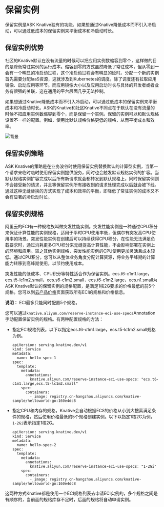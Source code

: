 # 保留实例

保留实例是ASK Knative独有的功能。如果想通过Knative降低成本而不引入冷启动，可以通过低成本的保留实例来平衡成本和冷启动时长。

## 保留实例优势

社区的Knative默认在没有流量的时候可以把应用实例数缩容到零个，这样做的目的是降低常驻实例的运行成本。缩容到零的方式虽然降低了常驻成本，但从零到一会有一个明显的冷启动过程，这个冷启动过程会有明显的延时。分配一个新的实例首先需要分配IaaS资源，这就涉及到Kubernetes的调度。除了调度还有拉取应用镜像、启动应用等环节。而应用镜像大小以及应用启动时长与具体的开发者或者业务有很强的关联，这在通用的平台层面几乎无法控制。

如果想通过Knative降低成本而不引入冷启动，可以通过低成本的保留实例来平衡成本和冷启动时长。ASK的Knative和社区Knative不同点在于默认在没有流量的时候不把应用实例数缩容到零个，而是保留一个实例。保留的实例可以和默认规格设置不一样的配置。例如，使用比默认规格价格更低的规格，从而平衡成本和效率。

![背景](https://static-aliyun-doc.oss-accelerate.aliyuncs.com/assets/img/zh-CN/4473390061/p169856.png)

## 保留实例策略

ASK Knative的策略是在业务波谷时使用保留实例替换默认的计算型实例，当第一个请求来临时临时使用保留实例提供服务，同时也会触发默认规格实例的扩容。当默认规格实例扩容完成以后所有新请求就会都转发到默认规格上，同时保留实例则不会接受新的请求，并且等保留实例所有接收到的请求处理完成以后就会被下线。通过这种无缝替换的方式实现了成本和效率的平衡，即降低了常驻实例的成本又不会有显著的冷启动时长。

## 保留实例规格

阿里云的ECI有一种规格族叫做突发性能实例。突发性能实例是一种通过CPU积分来保证计算性能的实例规格，适用于平时CPU使用率低，但偶尔有突发高CPU使用率的场景。突发性能实例在创建后可以持续获得CPU积分，在性能无法满足负载要求时，通过消耗更多CPU积分来无缝提高计算性能，不会影响部署在实例上的环境和应用。较之其他实例规格，突发性能实例的CPU使用更加灵活且成本较低。通过CPU积分，您可以从整体业务角度分配计算资源，将业务平峰期的计算能力转移到高峰期使用，以节约使用成本。

突发性能的低成本、CPU积分等特性适合作为保留实例。ecs.t6-c1m1.large，ecs.t5-lc1m2.small，ecs.s6-c1m2.small，ecs.t6-c1m2.large，ecs.n1.small为ASK Knative默认的保留实例的规格配置，是满足1核2G要求的价格最低的前5个规格。您可以到[云产品价格](https://www.aliyun.com/price/product#/ecs/detail)页面获取所有ECI的规格和价格信息。

**说明：** ECI最多只能同时配置5个规格。

您可以通过`knative.aliyun.com/reserve-instance-eci-use-specs`Annotation手动配置保留实例的规格。有两种配置规格的方法：

-   指定ECI规格列表，以下以指定ecs.t6-c1m1.large，ecs.t5-lc1m2.small规格为例。

    ```
    apiVersion: serving.knative.dev/v1
    kind: Service
    metadata:
      name: hello-spec-1
    spec:
      template:
        metadata:
          annotations:
            knative.aliyun.com/reserve-instance-eci-use-specs: "ecs.t6-c1m1.large,ecs.t5-lc1m2.small"
        spec:
          containers:
            - image: registry.cn-hangzhou.aliyuncs.com/knative-sample/helloworld-go:160e4dc8
    ```

-   指定CPU和内存的规格，Knative会自动根据ECS的价格从小到大搜索满足条件的规格，然后使用价格最低的5个规格创建实例。以下以指定1核2G为例，`1-2Gi`表示指定1核2G。

    ```
    apiVersion: serving.knative.dev/v1
    kind: Service
    metadata:
      name: hello-spec-2
    spec:
      template:
        metadata:
          annotations:
            knative.aliyun.com/reserve-instance-eci-use-specs: "1-2Gi"
        spec:
          containers:
            - image: registry.cn-hangzhou.aliyuncs.com/knative-sample/helloworld-go:160e4dc8
    ```


这两种方式Knative都是使用一个ECI规格列表去申请ECI实例的，多个规格之间是有顺序的，当前面的规格库存不足时，后面的规格将自动申请实例。

